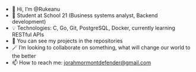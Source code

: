 - 👋 Hi, I’m @Rukeanu
- 🏫 Student at School 21 (Business systems analyst, Backend development)
- 💡 Technologies: C, Go, Git, PostgreSQL, Docker, currently learning RESTful APIs
- 📱 You can see my projects in the repositories
- 🪄 I’m looking to collaborate on something, what will change our world to the better
- 📫 How to reach me: jorahmormontdefender@gmail.com

<!---
Rukeanu/Rukeanu is a ✨ special ✨ repository because its `README.md` (this file) appears on your GitHub profile.
You can click the Preview link to take a look at your changes.
--->
